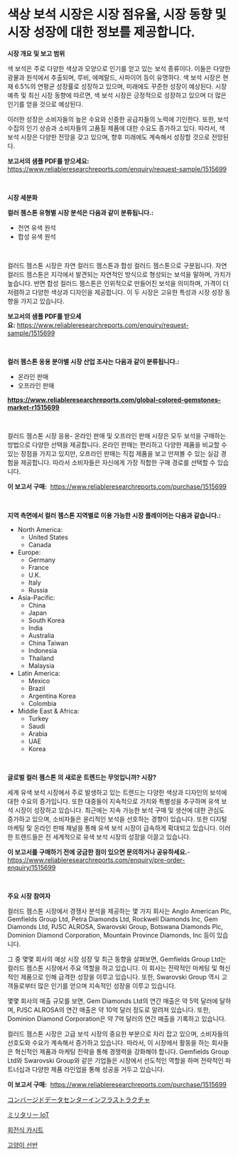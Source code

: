 <p><h1>색상 보석 시장은 시장 점유율, 시장 동향 및 시장 성장에 대한 정보를 제공합니다.</h1></p><p><strong>시장 개요 및 보고 범위</strong></p>
<p><p>색 보석은 주로 다양한 색상과 모양으로 인기를 얻고 있는 보석 종류이다. 이들은 다양한 광물과 원석에서 추출되며, 루비, 에메랄드, 사파이어 등이 유명하다. 색 보석 시장은 현재 6.5%의 연평균 성장률로 성장하고 있으며, 미래에도 꾸준한 성장이 예상된다. 시장 예측 및 최신 시장 동향에 따르면, 색 보석 시장은 긍정적으로 성장하고 있으며 더 많은 인기를 얻을 것으로 예상된다.</p><p>이러한 성장은 소비자들의 높은 수요와 신중한 공급자들의 노력에 기인한다. 또한, 보석 수집의 인기 상승과 소비자들의 고품질 제품에 대한 수요도 증가하고 있다. 따라서, 색 보석 시장은 다양한 전망을 갖고 있으며, 향후 미래에도 계속해서 성장할 것으로 전망된다.</p></p>
<p><strong>보고서의 샘플 PDF를 받으세요:</strong> <a href="https://www.reliableresearchreports.com/enquiry/request-sample/1515699">https://www.reliableresearchreports.com/enquiry/request-sample/1515699</a></p>
<p>&nbsp;</p>
<p><strong>시장 세분화</strong></p>
<p><strong>컬러 젬스톤 유형별 시장 분석은 다음과 같이 분류됩니다.:</strong></p>
<p><ul><li>천연 유색 원석</li><li>합성 유색 원석</li></ul></p>
<p>&nbsp;</p>
<p><p>컬러드 젬스톤 시장은 자연 컬러드 젬스톤과 합성 컬러드 젬스톤으로 구분됩니다. 자연 컬러드 젬스톤은 지각에서 발견되는 자연적인 방식으로 형성되는 보석을 말하며, 가치가 높습니다. 반면 합성 컬러드 젬스톤은 인위적으로 만들어진 보석을 의미하며, 가격이 더 저렴하고 다양한 색상과 디자인을 제공합니다. 이 두 시장은 고유한 특성과 시장 성장 동향을 가지고 있습니다.</p></p>
<p><strong>보고서의 샘플 PDF를 받으세요:</strong>&nbsp;<a href="https://www.reliableresearchreports.com/enquiry/request-sample/1515699">https://www.reliableresearchreports.com/enquiry/request-sample/1515699</a></p>
<p>&nbsp;</p>
<p><strong> 컬러 젬스톤 응용 분야별 시장 산업 조사는 다음과 같이 분류됩니다.:</strong></p>
<p><ul><li>온라인 판매</li><li>오프라인 판매</li></ul></p>
<p><strong><a href="https://www.reliableresearchreports.com/global-colored-gemstones-market-r1515699">https://www.reliableresearchreports.com/global-colored-gemstones-market-r1515699</a></strong></p>
<p>&nbsp;</p>
<p><p>컬러드 젬스톤 시장 응용- 온라인 판매 및 오프라인 판매 시장은 모두 보석을 구매하는 방법으로 다양한 선택을 제공합니다. 온라인 판매는 편리하고 다양한 제품을 비교할 수 있는 장점을 가지고 있지만, 오프라인 판매는 직접 제품을 보고 만져볼 수 있는 실감 경험을 제공합니다. 따라서 소비자들은 자신에게 가장 적합한 구매 경로를 선택할 수 있습니다.</p></p>
<p><strong>이 보고서 구매:</strong>&nbsp; <a href="https://www.reliableresearchreports.com/purchase/1515699">https://www.reliableresearchreports.com/purchase/1515699</a></p>
<p>&nbsp;</p>
<p><strong>지역 측면에서 컬러 젬스톤 지역별로 이용 가능한 시장 플레이어는 다음과 같습니다.:</strong></p>
<p><ul>
    <li>
        North America:
        <ul>
            <li>United States</li>
            <li>Canada</li>
        </ul>
    </li>
    <li>
        Europe:
        <ul>
            <li>Germany</li>
            <li>France</li>
            <li>U.K.</li>
            <li>Italy</li>
            <li>Russia</li>
        </ul>
    </li>
    <li>
        Asia-Pacific:
        <ul>
            <li>China</li>
            <li>Japan</li>
            <li>South Korea</li>
            <li>India</li>
            <li>Australia</li>
            <li>China Taiwan</li>
            <li>Indonesia</li>
            <li>Thailand</li>
            <li>Malaysia</li>
        </ul>
    </li>
    <li>
        Latin America:
        <ul>
            <li>Mexico</li>
            <li>Brazil</li>
            <li>Argentina Korea</li>
            <li>Colombia</li>
        </ul>
    </li>
    <li>
        Middle East & Africa:
        <ul>
            <li>Turkey</li>
            <li>Saudi</li>
            <li>Arabia</li>
            <li>UAE</li>
            <li>Korea</li>
        </ul>
    </li>
    </ul></p>
<p>&nbsp;</p>
<p><strong>글로벌 컬러 젬스톤 의 새로운 트렌드는 무엇입니까? 시장?</strong></p>
<p><p>세계 유색 보석 시장에서 주로 발생하고 있는 트렌드는 다양한 색상과 디자인의 보석에 대한 수요의 증가입니다. 또한 대중들이 지속적으로 가치와 특별성을 추구하며 유색 보석 시장이 성장하고 있습니다. 최근에는 지속 가능한 보석 구매 및 생산에 대한 관심도 증가하고 있으며, 소비자들은 윤리적인 보석을 선호하는 경향이 있습니다. 또한 디지털 마케팅 및 온라인 판매 채널을 통해 유색 보석 시장이 급속하게 확대되고 있습니다. 이러한 트렌드들은 전 세계적으로 유색 보석 시장의 성장을 이끌고 있습니다.</p></p>
<p><strong>이 보고서를 구매하기 전에 궁금한 점이 있으면 문의하거나 공유하세요.</strong>- <a href="https://www.reliableresearchreports.com/enquiry/pre-order-enquiry/1515699">https://www.reliableresearchreports.com/enquiry/pre-order-enquiry/1515699</a></p>
<p>&nbsp;</p>
<p><strong>주요 시장 참여자</strong></p>
<p><p>컬러드 젬스톤 시장에서 경쟁사 분석을 제공하는 몇 가지 회사는 Anglo American Plc, Gemfields Group Ltd, Petra Diamonds Ltd, Rockwell Diamonds Inc, Gem Diamonds Ltd, PJSC ALROSA, Swarovski Group, Botswana Diamonds Plc, Dominion Diamond Corporation, Mountain Province Diamonds, Inc 등이 있습니다.</p><p>그 중 몇몇 회사의 예상 시장 성장 및 최근 동향을 살펴보면, Gemfields Group Ltd는 컬러드 젬스톤 시장에서 주요 역할을 하고 있습니다. 이 회사는 전략적인 마케팅 및 혁신적인 제품으로 인해 급격한 성장을 이루고 있습니다. 또한, Swarovski Group 역시 고객들로부터 많은 인기를 얻으며 지속적인 성장을 이루고 있습니다.</p><p>몇몇 회사의 매출 규모를 보면, Gem Diamonds Ltd의 연간 매출은 약 5억 달러에 달하며, PJSC ALROSA의 연간 매출은 약 10억 달러 정도로 알려져 있습니다. 또한, Dominion Diamond Corporation은 약 7억 달러의 연간 매출을 기록하고 있습니다.</p><p>컬러드 젬스톤 시장은 고급 보석 시장의 중요한 부분으로 자리 잡고 있으며, 소비자들의 선호도와 수요가 계속해서 증가하고 있습니다. 따라서, 이 시장에서 활동을 하는 회사들은 혁신적인 제품과 마케팅 전략을 통해 경쟁력을 강화해야 합니다. Gemfields Group Ltd와 Swarovski Group와 같은 기업들은 시장에서 선도적인 역할을 하며 전략적인 파트너십과 다양한 제품 라인업을 통해 성공을 거두고 있습니다.</p></p>
<p><strong>이 보고서 구매:</strong>&nbsp;&nbsp;<a href="https://www.reliableresearchreports.com/purchase/1515699">https://www.reliableresearchreports.com/purchase/1515699</a></p>
<p><p><a href="https://medium.com/@austinallan03/%E9%9B%86%E7%B4%84%E3%81%95%E3%82%8C%E3%81%9F%E3%83%87%E3%83%BC%E3%82%BF%E3%82%BB%E3%83%B3%E3%82%BF%E3%83%BC%E3%82%A4%E3%83%B3%E3%83%95%E3%83%A9%E5%B8%82%E5%A0%B4-%E7%AB%B6%E4%BA%89%E5%88%86%E6%9E%90-%E5%B8%82%E5%A0%B4%E5%8B%95%E5%90%91-%E3%81%9D%E3%81%97%E3%81%A62031%E5%B9%B4%E3%81%BE%E3%81%A7%E3%81%AE%E4%BA%88%E6%B8%AC-e925c099d616">コンバージドデータセンターインフラストラクチャ</a></p><p><a href="https://medium.com/@linabernier2023/%E8%BB%8D%E4%BA%8Biot%E5%B8%82%E5%A0%B4%E3%81%AE%E3%82%B7%E3%82%A7%E3%82%A2%E3%81%AE%E9%80%B2%E5%8C%96%E3%81%A8%E5%B8%82%E5%A0%B4%E6%88%90%E9%95%B7%E3%81%AE%E3%83%88%E3%83%AC%E3%83%B3%E3%83%892024%E5%B9%B4%E3%81%8B%E3%82%892031%E5%B9%B4%E3%81%BE%E3%81%A7-f5344d13281e">ミリタリー IoT</a></p><p><a href="https://github.com/bvubpqd5241630/Market-Research-Report-List-1/blob/main/252443626833.md">회전식 카시트</a></p><p><a href="https://medium.com/@piperhickle1/%EA%B3%A0%EC%96%91%EC%9D%B4-%EC%84%A0%EB%B0%98-%EC%8B%9C%EC%9E%A5-%EA%B7%9C%EB%AA%A8-%EB%B0%8F-%EC%8B%9C%EC%9E%A5-%EB%8F%99%ED%96%A5-%EC%82%B0%EC%97%85-%EC%A0%84%EB%B0%98%EC%A0%81%EC%9D%B8-%EA%B0%9C%EC%9A%94-2024%EC%97%90%EC%84%9C-2031%EA%B9%8C%EC%A7%80-0828df1b114b">고양이 선반</a></p></p>